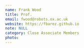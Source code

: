 ```yaml
---
name: Frank Wood
title: Prof.
email: fwood@robots.ox.ac.uk
website: https://fbarez.github.io
note: NULL
category: Close Associate Members
photo: 
---
```

